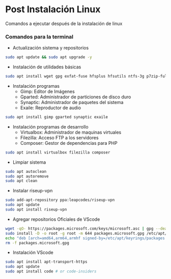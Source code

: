 # Post Instalación Linux
Comandos a ejecutar después de la instalación de linux


### Comandos para la terminal

- Actualización sistema y repositorios

```bash
sudo apt update && sudo apt upgrade -y
```

- Instalación de utilidades básicas

```bash
sudo apt install wget gpg exfat-fuse hfsplus hfsutils ntfs-3g p7zip-full p7zip-rar rar unrar zip unzip libfuse2 unace
```

- Instalación programas
    - Gimp: Editor de Imágenes
    - Gparted: Administrador de particiones de disco duro
    - Synaptic: Administrador de paquetes del sistema
    - Exaile: Reproductor de audio

```bash
sudo apt install gimp gparted synaptic exaile
```

- Instalación programas de desarrollo
    - Virtualbox: Administrador de maquinas virtuales
    - Filezilla: Acceso FTP a los servidores
    - Composer: Gestor de dependencias para PHP

```bash
sudo apt install virtualbox filezilla composer
```

- Limpiar sistema

```bash
sudo apt autoclean
sudo apt autoremove
sudo apt clean
```

- Instalar riseup-vpn

```bash
sudo add-apt-repository ppa:leapcodes/riseup-vpn
sudo apt update
sudo apt install riseup-vpn
```

- Agregar repositorios Oficiales de VScode

```bash
wget -qO- https://packages.microsoft.com/keys/microsoft.asc | gpg --dearmor > packages.microsoft.gpg
sudo install -D -o root -g root -m 644 packages.microsoft.gpg /etc/apt/keyrings/packages.microsoft.gpg
echo "deb [arch=amd64,arm64,armhf signed-by=/etc/apt/keyrings/packages.microsoft.gpg] https://packages.microsoft.com/repos/code stable main" |sudo tee /etc/apt/sources.list.d/vscode.list > /dev/null
rm -f packages.microsoft.gpg
```

- Instalación VScode

```bash
sudo apt install apt-transport-https
sudo apt update
sudo apt install code # or code-insiders
```


